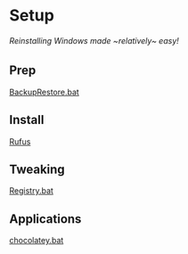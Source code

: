 # Setup
###### Reinstalling Windows made ~relatively~ easy!

## Prep
[BackupRestore.bat](Data/BackupRestore.bat)

## Install
[Rufus](https://rufus.ie/)

## Tweaking
[Registry.bat](Registry/Registry.bat)

## Applications
[chocolatey.bat](chocolatey.bat)
